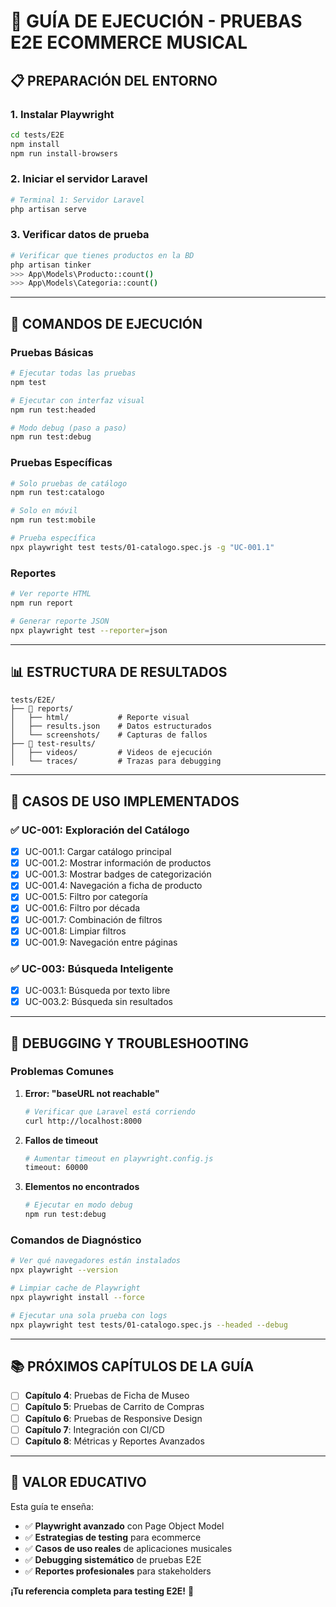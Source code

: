 # 🎸 GUÍA DE EJECUCIÓN - PRUEBAS E2E ECOMMERCE MUSICAL

## 📋 **PREPARACIÓN DEL ENTORNO**

### 1. **Instalar Playwright**
```bash
cd tests/E2E
npm install
npm run install-browsers
```

### 2. **Iniciar el servidor Laravel**
```bash
# Terminal 1: Servidor Laravel
php artisan serve
```

### 3. **Verificar datos de prueba**
```bash
# Verificar que tienes productos en la BD
php artisan tinker
>>> App\Models\Producto::count()
>>> App\Models\Categoria::count()
```

---

## 🚀 **COMANDOS DE EJECUCIÓN**

### **Pruebas Básicas**
```bash
# Ejecutar todas las pruebas
npm test

# Ejecutar con interfaz visual
npm run test:headed

# Modo debug (paso a paso)
npm run test:debug
```

### **Pruebas Específicas**
```bash
# Solo pruebas de catálogo
npm run test:catalogo

# Solo en móvil
npm run test:mobile

# Prueba específica
npx playwright test tests/01-catalogo.spec.js -g "UC-001.1"
```

### **Reportes**
```bash
# Ver reporte HTML
npm run report

# Generar reporte JSON
npx playwright test --reporter=json
```

---

## 📊 **ESTRUCTURA DE RESULTADOS**

```
tests/E2E/
├── 📁 reports/
│   ├── html/           # Reporte visual
│   ├── results.json    # Datos estructurados
│   └── screenshots/    # Capturas de fallos
├── 📁 test-results/
│   ├── videos/         # Videos de ejecución
│   └── traces/         # Trazas para debugging
```

---

## 🎯 **CASOS DE USO IMPLEMENTADOS**

### ✅ **UC-001: Exploración del Catálogo**
- [x] UC-001.1: Cargar catálogo principal
- [x] UC-001.2: Mostrar información de productos  
- [x] UC-001.3: Mostrar badges de categorización
- [x] UC-001.4: Navegación a ficha de producto
- [x] UC-001.5: Filtro por categoría
- [x] UC-001.6: Filtro por década
- [x] UC-001.7: Combinación de filtros
- [x] UC-001.8: Limpiar filtros
- [x] UC-001.9: Navegación entre páginas

### ✅ **UC-003: Búsqueda Inteligente**
- [x] UC-003.1: Búsqueda por texto libre
- [x] UC-003.2: Búsqueda sin resultados

---

## 🔧 **DEBUGGING Y TROUBLESHOOTING**

### **Problemas Comunes**

1. **Error: "baseURL not reachable"**
   ```bash
   # Verificar que Laravel está corriendo
   curl http://localhost:8000
   ```

2. **Fallos de timeout**
   ```bash
   # Aumentar timeout en playwright.config.js
   timeout: 60000
   ```

3. **Elementos no encontrados**
   ```bash
   # Ejecutar en modo debug
   npm run test:debug
   ```

### **Comandos de Diagnóstico**
```bash
# Ver qué navegadores están instalados
npx playwright --version

# Limpiar cache de Playwright
npx playwright install --force

# Ejecutar una sola prueba con logs
npx playwright test tests/01-catalogo.spec.js --headed --debug
```

---

## 📚 **PRÓXIMOS CAPÍTULOS DE LA GUÍA**

- [ ] **Capítulo 4**: Pruebas de Ficha de Museo
- [ ] **Capítulo 5**: Pruebas de Carrito de Compras  
- [ ] **Capítulo 6**: Pruebas de Responsive Design
- [ ] **Capítulo 7**: Integración con CI/CD
- [ ] **Capítulo 8**: Métricas y Reportes Avanzados

---

## 🎸 **VALOR EDUCATIVO**

Esta guía te enseña:
- ✅ **Playwright avanzado** con Page Object Model
- ✅ **Estrategias de testing** para ecommerce
- ✅ **Casos de uso reales** de aplicaciones musicales
- ✅ **Debugging sistemático** de pruebas E2E
- ✅ **Reportes profesionales** para stakeholders

**¡Tu referencia completa para testing E2E!** 🚀